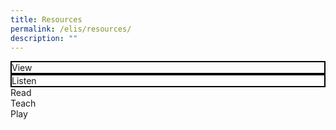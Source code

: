 ```yaml
---
title: Resources
permalink: /elis/resources/
description: ""
---
```

<div class="row">
<div class="col is-6 is-12-touch">
	<div class="border p-4 text-center">
		View
	</div>
</div>
<div class="col is-6 is-12-touch">	
	<div class="border p-4 text-center">
		Listen
	</div>
	</div>
	<div class="col is-6 is-12-touch">Read</div>
	<div class="col is-6 is-12-touch">Teach</div>
	<div class="col is-6 is-12-touch">Play</div>
</div>

<style>
.border {
	    box-sizing: border-box;
    width: 100%;
    border: 2px black solid  !important ;
	}
</style>